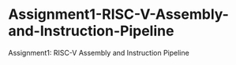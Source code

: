 # Assignment1-RISC-V-Assembly-and-Instruction-Pipeline
Assignment1: RISC-V Assembly and Instruction Pipeline
